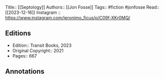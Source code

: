 Title:: [[Septology]]
Authors:: [[Jon Fosse]]
Tags:: #fiction #jonfosse 
Read:: [[2023-12-16]]
Instagram :: https://www.instagram.com/jeronimo_ficus/p/C09f-XKr0MQ/

## Editions
- Edition:: Transit Books, 2023
- Original Copyright:: 2021
- Pages:: 667

## Annotations
